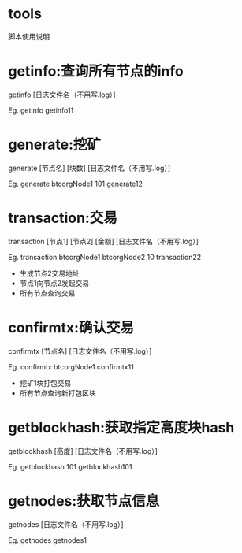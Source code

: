 # tools
脚本使用说明

# getinfo:查询所有节点的info
getinfo [日志文件名（不用写.log）]

Eg. getinfo getinfo11
# generate:挖矿
generate [节点名] [块数] [日志文件名（不用写.log）]

Eg. generate btcorgNode1 101 generate12
# transaction:交易
transaction [节点1] [节点2] [金额] [日志文件名（不用写.log）]

Eg. transaction btcorgNode1 btcorgNode2 10 transaction22
- 生成节点2交易地址
- 节点1向节点2发起交易
- 所有节点查询交易
# confirmtx:确认交易
confirmtx [节点名] [日志文件名（不用写.log）]

Eg. confirmtx btcorgNode1 confirmtx11
- 挖矿1块打包交易
- 所有节点查询新打包区块
# getblockhash:获取指定高度块hash
getblockhash [高度] [日志文件名（不用写.log）]

Eg. getblockhash 101 getblockhash101
# getnodes:获取节点信息
getnodes [日志文件名（不用写.log）]

Eg. getnodes getnodes1
